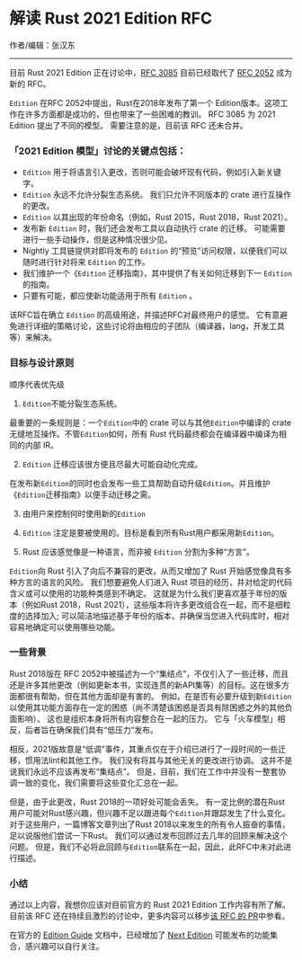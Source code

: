 # 解读 Rust 2021 Edition RFC 

作者/编辑：张汉东

---

目前 Rust 2021 Edition 正在讨论中，[RFC 3085](https://github.com/rust-lang/rfcs/pull/3085) 目前已经取代了 [RFC 2052](https://github.com/rust-lang/rfcs/blob/master/text/2052-epochs.md) 成为新的 RFC。

`Edition` 在RFC 2052中提出，Rust在2018年发布了第一个 Edition版本。这项工作在许多方面都是成功的，但也带来了一些困难的教训。 RFC 3085 为 2021 Edition 提出了不同的模型。 需要注意的是，目前该 RFC 还未合并。

### 「2021 Edition 模型」讨论的关键点包括：

- `Edition` 用于将语言引入更改，否则可能会破坏现有代码，例如引入新关键字。
- `Edition` 永远不允许分裂生态系统。 我们只允许不同版本的 crate 进行互操作的更改。
- `Edition` 以其出现的年份命名（例如，Rust 2015，Rust 2018，Rust 2021）。
- 发布新 `Edition` 时，我们还会发布工具以自动执行 crate 的迁移。 可能需要进行一些手动操作，但是这种情况很少见。
- Nightly 工具链提供对即将发布的 `Edition` 的“预览”访问权限，以便我们可以随时进行针对将来 `Edition` 的工作。
- 我们维护一个《`Edition` 迁移指南》，其中提供了有关如何迁移到下一 `Edition` 的指南。
- 只要有可能，都应使新功能适用于所有 `Edition` 。

该RFC旨在确立 `Edition` 的高级用途，并描述RFC对最终用户的感觉。 它有意避免进行详细的策略讨论，这些讨论将由相应的子团队（编译器，lang，开发工具等）来解决。

### 目标与设计原则

顺序代表优先级

1. `Edition`不能分裂生态系统。

最重要的一条规则是：一个`Edition`中的 crate 可以与其他`Edition`中编译的 crate 无缝地互操作。不管`Edition`如何，所有 Rust 代码最终都会在编译器中编译为相同的内部 IR。

2. `Edition` 迁移应该很方便且尽最大可能自动化完成。

在发布新`Edition`的同时也会发布一些工具帮助自动升级`Edition`。并且维护《`Edition`迁移指南》以便手动迁移之需。

3. 由用户来控制何时使用新的`Edition`

4. `Edition` 注定是要被使用的。目标是看到所有Rust用户都采用新`Edition`。

5. Rust 应该感觉像是一种语言，而非被 `Edition` 分割为多种“方言”。

`Edition`向 Rust 引入了向后不兼容的更改，从而又增加了 Rust 开始感觉像具有多种方言的语言的风险。 我们想要避免人们进入 Rust 项目的经历，并对给定的代码含义或可以使用的功能种类感到不确定。 这就是为什么我们更喜欢基于年份的版本（例如Rust 2018，Rust 2021），这些版本将许多更改组合在一起，而不是细粒度的选择加入; 可以简洁地描述基于年份的版本，并确保当您进入代码库时，相对容易地确定可以使用哪些功能。


### 一些背景

Rust 2018版在 RFC 2052中被描述为一个“集结点”，不仅引入了一些迁移，而且还是许多其他更改（例如更新本书，实现连贯的新API集等）的目标。这在很多方面都很有帮助，但在其他方面却是有害的。 例如，在是否有必要升级到新`Edition`以使用其功能方面存在一定的困惑（尚不清楚该困惑是否具有除困惑之外的其他负面影响）。 这也是组织本身将所有内容整合在一起的压力。 它与「火车模型」相反，后者旨在确保我们具有“低压力”发布。

相反，2021版故意是“低调”事件，其重点仅在于介绍已进行了一段时间的一些迁移，惯用法lint和其他工作。 我们没有将其与其他无关的更改进行协调。 这并不是说我们永远不应该再发布“集结点”。 但是，目前，我们在工作中并没有一整套协调一致的变化，我们需要将这些变化汇总在一起。

但是，由于此更改，Rust 2018的一项好处可能会丢失。 有一定比例的潜在Rust用户可能对Rust感兴趣，但兴趣不足以跟进每个`Edition`并跟踪发生了什么变化。 对于这些用户，一篇博客文章列出了Rust 2018以来发生的所有令人振奋的事情，足以说服他们尝试一下Rust。 我们可以通过发布回顾过去几年的回顾来解决这个问题。 但是，我们不必将此回顾与`Edition`联系在一起，因此，此RFC中未对此进行描述。

### 小结

通过以上内容，我想你应该对目前官方的 Rust 2021 Edition 工作内容有所了解。目前该 RFC 还在持续且激烈的讨论中，更多内容可以移步[该 RFC 的 PR](https://github.com/rust-lang/rfcs/pull/3085)中参看。

在官方的 [Edition Guide](https://doc.rust-lang.org/edition-guide/rust-next/index.html) 文档中，已经增加了 [Next Edition](https://doc.rust-lang.org/edition-guide/rust-next/index.html#the-next-edition) 可能发布的功能集合，感兴趣可以自行关注。